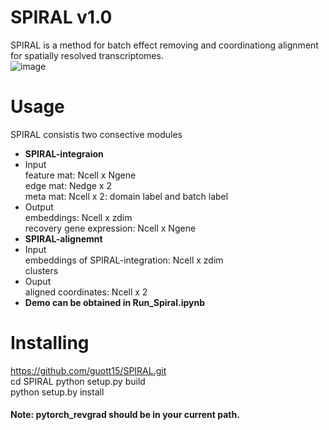 # SPIRAL v1.0
SPIRAL is a method for batch effect removing and coordinationg alignment for spatially resolved transcriptomes.  
![image](https://user-images.githubusercontent.com/17848453/183861675-b8b63081-83f3-4957-a3f8-0b822a4980cd.png)
# Usage
SPIRAL consistis two consective modules  
* **SPIRAL-integraion**    
 * Input  
   feature mat: Ncell x Ngene    
   edge mat: Nedge x 2    
   meta mat: Ncell x 2: domain label and batch label  
* Output  
   embeddings: Ncell x zdim  
   recovery gene expression: Ncell x Ngene  
* **SPIRAL-alignemnt**  
 * Input    
   embeddings of SPIRAL-integration: Ncell x zdim  
   clusters  
 * Ouput  
   aligned coordinates: Ncell x 2  
* **Demo can be obtained in Run_Spiral.ipynb**
# Installing
https://github.com/guott15/SPIRAL.git  
cd SPIRAL
python setup.py build  
python setup.by install  
#### Note: pytorch_revgrad should be in your current path.
